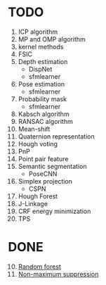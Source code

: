 # TODO

1. ICP algorithm
2. MP and OMP algorithm
3. kernel methods
4. FSIC
5. Depth estimation
    * DispNet
    * sfmlearner
6. Pose estimation
    * sfmlearner
7. Probability mask
    * sfmlearner
8. Kabsch algorithm
9. RANSAC algorithm
11. Mean-shift
12. Quaternion representation
13. Hough voting
14. PnP
15. Point pair feature
16. Semantic segmentation
    * PoseCNN
17. Simplex projection
    * CSPN
18. Hough Forest
19. J-Linkage
20. CRF energy minimization
21. TPS

# DONE
10. [Random forest](./RandomForest/random_forest.ipynb)
21. [Non-maximum suppression](./NMS/nms.ipynb)
